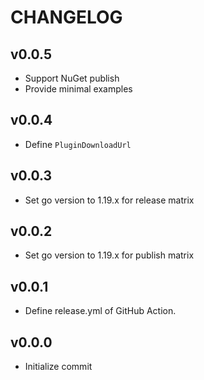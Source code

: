 CHANGELOG
=========

## v0.0.5

- Support NuGet publish
- Provide minimal examples

## v0.0.4

- Define `PluginDownloadUrl`

## v0.0.3

- Set go version to 1.19.x for release matrix

## v0.0.2

- Set go version to 1.19.x for publish matrix

## v0.0.1

- Define release.yml of GitHub Action.

## v0.0.0

- Initialize commit


